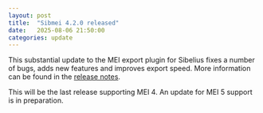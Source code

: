 ```yaml
---
layout: post
title:  "Sibmei 4.2.0 released"
date:   2025-08-06 21:50:00
categories: update
---
```


This substantial update to the MEI export plugin for Sibelius fixes a number of bugs, adds new features and improves export speed. More information can be found in the [release notes](https://github.com/music-encoding/sibmei/releases/tag/v4.2.0).

This will be the last release supporting MEI 4. An update for MEI 5 support is in preparation.
